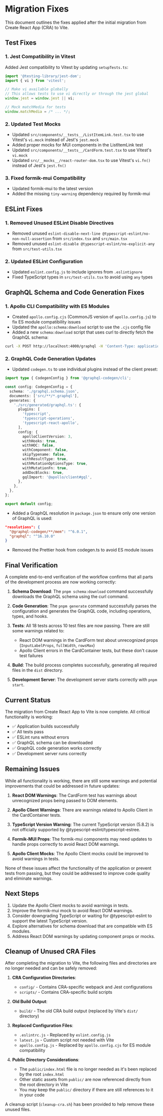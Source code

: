 # Migration Fixes

This document outlines the fixes applied after the initial migration from Create React App (CRA) to Vite.

## Test Fixes

### 1. Jest Compatibility in Vitest

Added Jest compatibility to Vitest by updating `setupTests.ts`:

```typescript
import '@testing-library/jest-dom';
import { vi } from 'vitest';

// Make vi available globally
// This allows tests to use vi directly or through the jest global
window.jest = window.jest || vi;

// Mock matchMedia for tests
window.matchMedia = /* ... */;
```

### 2. Updated Test Mocks

- Updated `src/components/__tests__/ListItemLink.test.tsx` to use Vitest's `vi.mock` instead of Jest's `jest.mock`
- Added proper mocks for MUI components in the ListItemLink test
- Updated `src/components/__tests__/CardForm.test.tsx` to use Vitest's `vi.mock`
- Updated `src/__mocks__/react-router-dom.tsx` to use Vitest's `vi.fn()` instead of Jest's `jest.fn()`

### 3. Fixed formik-mui Compatibility

- Updated formik-mui to the latest version
- Added the missing `tiny-warning` dependency required by formik-mui

## ESLint Fixes

### 1. Removed Unused ESLint Disable Directives

- Removed unused `eslint-disable-next-line @typescript-eslint/no-non-null-assertion` from `src/index.tsx` and `src/main.tsx`
- Removed unused `eslint-disable @typescript-eslint/no-explicit-any` from `src/test-utils.tsx`

### 2. Updated ESLint Configuration

- Updated `eslint.config.js` to include ignores from `.eslintignore`
- Fixed TypeScript types in `src/test-utils.tsx` to avoid using `any` types

## GraphQL Schema and Code Generation Fixes

### 1. Apollo CLI Compatibility with ES Modules

- Created `apollo.config.cjs` (CommonJS version of `apollo.config.js`) to fix ES module compatibility issues
- Updated the `apollo:schema:download` script to use the `.cjs` config file
- Added a new `schema:download` script that uses curl to directly fetch the GraphQL schema:

```bash
curl -X POST http://localhost:4000/graphql -H 'Content-Type: application/json' -d '{\"query\":\"query { __schema { ... } }\"' | jq '.data' > graphql.schema.json
```

### 2. GraphQL Code Generation Updates

- Updated `codegen.ts` to use individual plugins instead of the client preset:

```typescript
import type { CodegenConfig } from '@graphql-codegen/cli';

const config: CodegenConfig = {
  schema: './graphql.schema.json',
  documents: ['src/**/*.graphql'],
  generates: {
    './src/generated/graphql.ts': {
      plugins: [
        'typescript',
        'typescript-operations',
        'typescript-react-apollo',
      ],
      config: {
        apolloClientVersion: 3,
        withHooks: true,
        withHOC: false,
        withComponent: false,
        skipTypename: false,
        withResultType: true,
        withMutationOptionsType: true,
        withMutationFn: true,
        addDocBlocks: true,
        gqlImport: '@apollo/client#gql',
      },
    },
  },
};

export default config;
```

- Added a GraphQL resolution in `package.json` to ensure only one version of GraphQL is used:

```json
"resolutions": {
  "@graphql-codegen/**/mem": "^6.0.1",
  "graphql": "^16.10.0"
}
```

- Removed the Prettier hook from codegen.ts to avoid ES module issues

## Final Verification

A complete end-to-end verification of the workflow confirms that all parts of the development process are now working correctly:

1. **Schema Download**: The `pnpm schema:download` command successfully downloads the GraphQL schema using the curl command.

2. **Code Generation**: The `pnpm generate` command successfully parses the configuration and generates the GraphQL code, including operations, types, and hooks.

3. **Tests**: All 18 tests across 10 test files are now passing. There are still some warnings related to:

   - React DOM warnings in the CardForm test about unrecognized props (`InputLabelProps`, `fullWidth`, `rowsMax`)
   - Apollo Client errors in the CardContainer tests, but these don't cause test failures

4. **Build**: The build process completes successfully, generating all required files in the `dist` directory.

5. **Development Server**: The development server starts correctly with `pnpm start`.

## Current Status

The migration from Create React App to Vite is now complete. All critical functionality is working:

- ✅ Application builds successfully
- ✅ All tests pass
- ✅ ESLint runs without errors
- ✅ GraphQL schema can be downloaded
- ✅ GraphQL code generation works correctly
- ✅ Development server runs correctly

## Remaining Issues

While all functionality is working, there are still some warnings and potential improvements that could be addressed in future updates:

1. **React DOM Warnings**: The CardForm test has warnings about unrecognized props being passed to DOM elements.

2. **Apollo Client Warnings**: There are warnings related to Apollo Client in the CardContainer tests.

3. **TypeScript Version Warning**: The current TypeScript version (5.8.2) is not officially supported by @typescript-eslint/typescript-estree.

4. **Formik-MUI Props**: The formik-mui components may need updates to handle props correctly to avoid React DOM warnings.

5. **Apollo Client Mocks**: The Apollo Client mocks could be improved to avoid warnings in tests.

None of these issues affect the functionality of the application or prevent tests from passing, but they could be addressed to improve code quality and eliminate warnings.

## Next Steps

1. Update the Apollo Client mocks to avoid warnings in tests.
2. Improve the formik-mui mock to avoid React DOM warnings.
3. Consider downgrading TypeScript or waiting for @typescript-eslint to support the latest TypeScript version.
4. Explore alternatives for schema download that are compatible with ES modules.
5. Address React DOM warnings by updating component props or mocks.

## Cleanup of Unused CRA Files

After completing the migration to Vite, the following files and directories are no longer needed and can be safely removed:

1. **CRA Configuration Directories**:

   - `config/` - Contains CRA-specific webpack and Jest configurations
   - `scripts/` - Contains CRA-specific build scripts

2. **Old Build Output**:

   - `build/` - The old CRA build output (replaced by Vite's `dist/` directory)

3. **Replaced Configuration Files**:

   - `.eslintrc.js` - Replaced by `eslint.config.js`
   - `latest.js` - Custom script not needed with Vite
   - `apollo.config.js` - Replaced by `apollo.config.cjs` for ES module compatibility

4. **Public Directory Considerations**:
   - The `public/index.html` file is no longer needed as it's been replaced by the root `index.html`
   - Other static assets from `public/` are now referenced directly from the root directory in Vite
   - You may keep the `public/` directory if there are still references to it in your code

A cleanup script (`cleanup-cra.sh`) has been provided to help remove these unused files.
